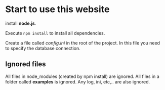 # Start to use this website

install **node.js**.

Execute `npm install` to install all dependencies. 

Create a file called *config.ini* in the root of the project. 
In this file you need to specify the database connection.

## Ignored files

All files in node_modules (created by npm install) are ignored. 
All files in a folder called **examples** is ignored. 
Any log, ini, etc,.. are also ignored.  

